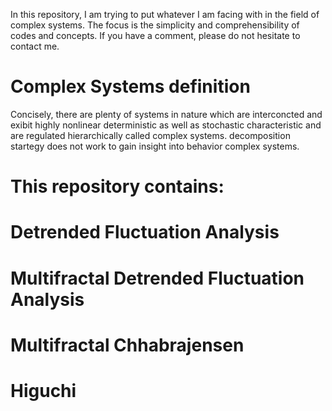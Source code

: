 In this repository, I am trying to put whatever I am facing with in the field of complex systems. The focus is the simplicity and comprehensibility of codes and concepts. If you have a comment, please do not hesitate to contact me.

# Complex Systems definition

Concisely, there are plenty of systems in nature which are interconcted and exibit highly nonlinear deterministic as well as stochastic characteristic and are regulated
hierarchically called complex systems. decomposition startegy does not work to gain insight into behavior complex systems.

# This repository contains:

# Detrended Fluctuation Analysis

# Multifractal Detrended Fluctuation Analysis

# Multifractal Chhabrajensen

# Higuchi

